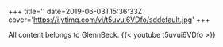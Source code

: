 +++
title=''
date=2019-06-03T15:36:33Z
cover='https://i.ytimg.com/vi/t5uvui6VDfo/sddefault.jpg'
+++

All content belongs to GlennBeck.
{{< youtube t5uvui6VDfo >}}
